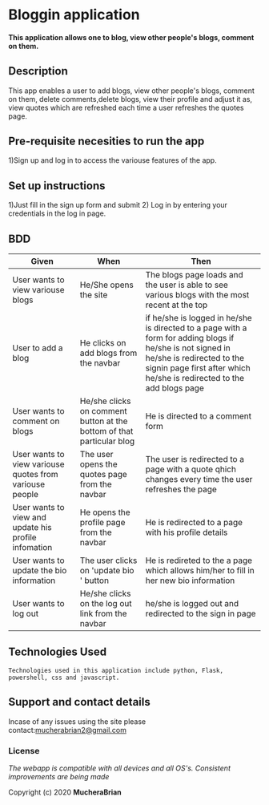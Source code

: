 # Bloggin application

####  This application allows one to blog, view other people's blogs, comment on them.


## Description
This app enables a user to add blogs, view other people's blogs, comment on them, delete comments,delete blogs, view their profile and adjust it as, view quotes which are refreshed each time a user refreshes the quotes page.

## Pre-requisite necesities to run the app

1)Sign up and log in to access the variouse features of the app.

## Set up instructions
1)Just fill in the sign up form and submit
2) Log in by entering your credentials in the log in page.

## BDD

|Given | When | Then|
|------|-----------|-------|
|User wants to view variouse blogs| He/She opens the site| The blogs page loads and the user is able to see various blogs with the most recent at the top|
|User to add a blog| He clicks on add blogs from the navbar|if he/she is logged in he/she is directed to a page with a form for adding blogs if he/she is not signed in he/she is redirected to the signin page first after which he/she is redirected to the add blogs page|
|User wants to comment on blogs| He/she clicks on comment button at the bottom of that particular blog|He is directed to a comment form |
|User wants to view variouse quotes from variouse people| The user opens the quotes page from the navbar| The user is redirected to a page with a quote qhich changes every time the user refreshes the page|
|User wants to view and update his profile infomation| He opens the profile page from the navbar|He is redirected to a page with his profile details|
|User wants to update the bio information| The user clicks on 'update bio ' button| He is redireted to the a page which allows him/her to fill in her new bio information|
|User wants to log out| He/she clicks on the log out link from the navbar| he/she is logged out and redirected to the sign in page| 



## Technologies Used

    Technologies used in this application include python, Flask, powershell, css and javascript.

## Support and contact details
Incase of any issues using the site please contact:mucherabrian2@gmail.com


### License
*The webapp is compatible with all devices and all OS's. Consistent improvements are being made*

Copyright (c) 2020 **MucheraBrian**